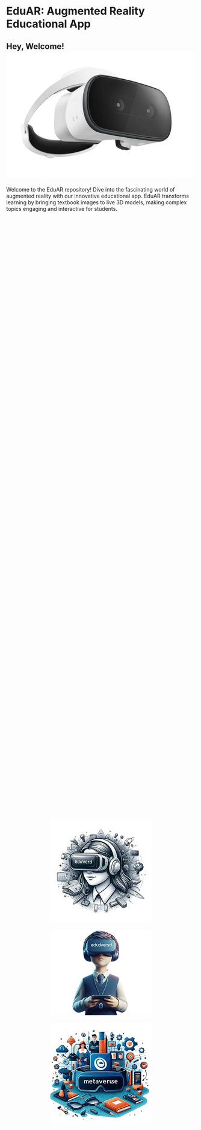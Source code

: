 # EduAR: Augmented Reality Educational App

## Hey, Welcome! ![AR Headset](/img/Apple-AR-Headset-740x493-removebg-preview.png)

Welcome to the EduAR repository! Dive into the fascinating world of augmented reality with our innovative educational app. EduAR transforms learning by bringing textbook images to live 3D models, making complex topics engaging and interactive for students.

<div style="display: flex; flex-direction: column; align-items: center; justify-content: center; height: 100vh;">
  <img src="/img/logo2-removebg-preview.png" alt="EduAR Logo" style="margin: 10px;">
  <img src="/img/logo4-removebg-preview.png" alt="EduAR Logo" style="margin: 10px;">
  <img src="/img/logo3-removebg-preview.png" alt="EduAR Logo" style="margin: 10px;">
</div>

## Project Description

EduAR is designed to revolutionize education through augmented reality. By using marker images, students can explore detailed 3D models related to various subjects, enhancing their understanding and retention. Point your AR device towards a marker image, and watch as a live 3D model augments right before your eyes, making learning both fun and effective.

### Key Features

- **Interactive 3D Models:** Explore subjects with lifelike 3D models.
- **Marker-Based AR:** Trigger models using specific marker images.
- **Immersive Learning:** Enhance comprehension through interactive visualization.

## Project Gallery
Check out some screenshots of EduAR in action!

### Biology
<div style="display: flex; flex-direction: column; align-items: center; justify-content: center; height: 100vh;">
  <img src="/img/brain-removebg-preview.png" alt="EduAR Logo" style="margin: 10px;">
  <img src="/img/Muscles-removebg-preview.png" alt="EduAR Logo" style="margin: 10px;">
  <img src="/img/heart-removebg-preview.png" alt="EduAR Logo" style="margin: 10px;">
</div>

### Tourism
<div style="display: flex; flex-direction: column; align-items: center; justify-content: center; height: 100vh;">
  <img src="/img/tajmahal-removebg-preview.png" alt="EduAR Logo" style="margin: 10px;">
  <img src="/img/Christ_the_Redeemer__Brazil-removebg-preview.png" alt="EduAR Logo" style="margin: 10px;">
  <img src="/img/The_Colosseum__Rome__Italy-removebg-preview.png" alt="EduAR Logo" style="margin: 10px;">
</div>

### Prototype Showcase: Solar System

As a prototype, we implemented a fully interactive model of the solar system. This allows students to explore planets, moons, and other celestial bodies in 3D space, providing a comprehensive understanding of our solar system.

![Solar System Prototype](https://via.placeholder.com/300x200)

### Live Demonstration

Watch the video below to see EduAR in action:

[![EduAR Demo](https://via.placeholder.com/300x200)](https://www.youtube.com/watch?v=dummyvideolink)

## Getting Started

To get started with EduAR, follow these steps:

1. **Download the App:**
   - [Download the APK](https://github.com/your-repo-link)
   
2. **Install the App:**
   - Transfer the APK to your Android device.
   - Enable installation from unknown sources in your device settings.
   - Locate the APK file using a file manager and install it.

3. **Using the App:**
   - Open EduAR and grant necessary permissions.
   - Point your device's camera at the marker images to trigger the AR models.
   - Explore and interact with the 3D models to learn more about each topic.

## Contact and Support

For any questions, suggestions, or support, feel free to contact us at [support@eduar.com](mailto:support@eduar.com).

We hope EduAR enhances your learning experience and makes studying more enjoyable!
